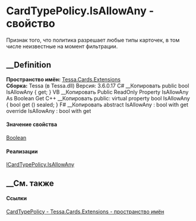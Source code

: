 # CardTypePolicy.IsAllowAny - свойство
Признак того, что политика разрешает любые типы карточек, в том числе
неизвестные на момент фильтрации.
##  __Definition
 **Пространство имён:** [Tessa.Cards.Extensions](N_Tessa_Cards_Extensions.htm)  
 **Сборка:** Tessa (в Tessa.dll) Версия: 3.6.0.17
C# __Копировать
     public bool IsAllowAny { get; }
VB __Копировать
     Public ReadOnly Property IsAllowAny As Boolean
    	Get
C++ __Копировать
     public:
    virtual property bool IsAllowAny {
    	bool get () sealed;
    }
F# __Копировать
     abstract IsAllowAny : bool with get
    override IsAllowAny : bool with get
#### Значение свойства
[Boolean](https://learn.microsoft.com/dotnet/api/system.boolean)
#### Реализации
[ICardTypePolicy.IsAllowAny](P_Tessa_Cards_Extensions_ICardTypePolicy_IsAllowAny.htm)  
##  __См. также
#### Ссылки
[CardTypePolicy - ](T_Tessa_Cards_Extensions_CardTypePolicy.htm)
[Tessa.Cards.Extensions - пространство имён](N_Tessa_Cards_Extensions.htm)
